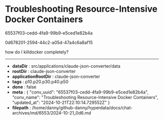 # Troubleshooting Resource-Intensive Docker Containers

65537f03-cedd-4fa9-99b9-e5ced1e82b4a

0d678201-2594-44c2-a05d-47a4c6a8af15

how do I killdocker completely?

---

* **dataDir** : src/applications/claude-json-converter/data
* **rootDir** : claude-json-converter
* **applicationRootDir** : claude-json-converter
* **tags** : p10.p20.p30.p40.p50
* **done** : false
* **meta** : {
  "conv_uuid": "65537f03-cedd-4fa9-99b9-e5ced1e82b4a",
  "conv_name": "Troubleshooting Resource-Intensive Docker Containers",
  "updated_at": "2024-10-21T22:10:14.729552Z"
}
* **filepath** : /home/danny/github-danny/hyperdata/docs/chat-archives/md/6553/2024-10-21_0d6.md